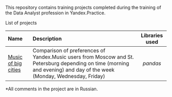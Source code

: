 This repository contains training projects completed during the training of the Data Analyst profession in Yandex.Practice.

List of projects

| Name | Description | Libraries used |
| :--- | :--- | :--: |
|[Music of big cities](https://github.com/mariiasnigireva/educational_projects/tree/main/praktikum_1_music) | Comparison of preferences of Yandex.Music users from Moscow and St. Petersburg depending on time (morning and evening) and day of the week (Monday, Wednesday, Friday) | *pandas* |


*All comments in the project are in Russian.